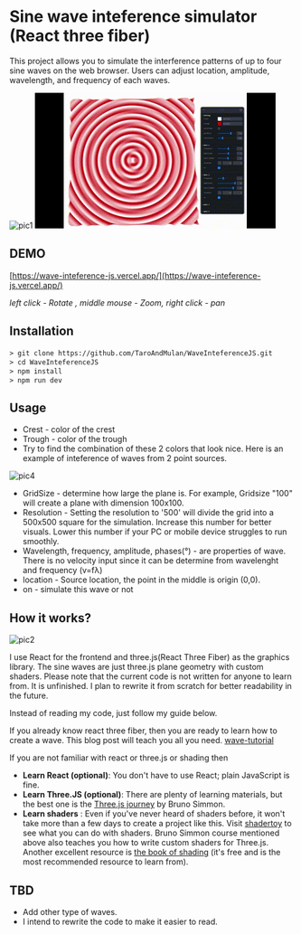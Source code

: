# Sine wave inteference simulator (React three fiber)
This project allows you to simulate the interference patterns of up to four sine waves on the web browser. 
Users can adjust location, amplitude, wavelength, and frequency of each waves. 



![pic1](./public/3dwave.gif)
![pic3](./public/redexample.gif)



## DEMO
[https://wave-inteference-js.vercel.app/](https://wave-inteference-js.vercel.app/)

_left click - Rotate , middle mouse - Zoom, right click - pan_

## Installation
```
> git clone https://github.com/TaroAndMulan/WaveInteferenceJS.git
> cd WaveInteferenceJS
> npm install
> npm run dev
```
## Usage
* Crest - color of the crest 
* Trough - color of the trough  
* Try to find the combination of these 2 colors that look nice. Here is an example of inteference of waves from 2 point sources.

![pic4](./public/2wave.gif)

* GridSize - determine how large the plane is. For example, Gridsize "100" will create a plane with dimension 100x100.
* Resolution - Setting the resolution to '500' will divide the grid into a 500x500 square for the simulation. Increase this number for better visuals. Lower this number if your PC or mobile device struggles to run smoothly.
* Wavelength, frequency, amplitude, phases(°) - are properties of wave. There is no velocity input since it can be determine from wavelenght and frequency (v=fλ)
* location - Source location, the point in the middle is origin (0,0). 
* on - simulate this wave or not 

## How it works?

![pic2](./public/blueexample.gif)

I use React for the frontend and three.js(React Three Fiber) as the graphics library. The sine waves are just three.js plane geometry with custom shaders. Please note that the current code is not written for anyone to learn from. It is unfinished. I plan to rewrite it from scratch for better readability in the future.

Instead of reading my code, just follow my guide below.

If you already know react three fiber, then you are ready to learn how to create a wave. This blog post will teach you all you need.
[wave-tutorial](https://blog.maximeheckel.com/posts/the-study-of-shaders-with-react-three-fiber/)

If you are not familiar with react or three.js or shading then
* **Learn React (optional)**: You don't have to use React; plain JavaScript is fine.
* **Learn Three.JS (optional)**: There are plenty of learning materials, but the best one is the [Three.js journey](https://threejs-journey.com/) by Bruno Simmon. 
* **Learn shaders**  : Even if you've never heard of shaders before, it won't take more than a few days to create a project like this. Visit [shadertoy](https://www.shadertoy.com/) to see what you can do with shaders. Bruno Simmon course mentioned above also teaches you how to write custom shaders for Three.js. Another excellent resource is [the book of shading](https://thebookofshaders.com/) (it's free and is the most recommended resource to learn from).

## TBD
* Add other type of waves. 
* I intend to rewrite the code to make it easier to read.